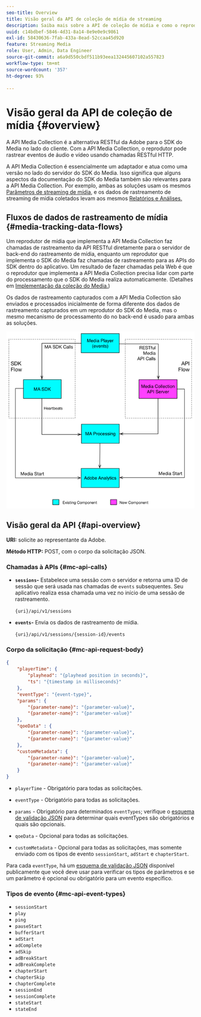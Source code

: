 ```yaml
---
seo-title: Overview
title: Visão geral da API de coleção de mídia de streaming
description: Saiba mais sobre a API de coleção de mídia e como o reprodutor pode rastrear eventos de áudio e vídeo usando chamadas RESTful HTTP.
uuid: c14bdbef-5846-4d31-8a14-8e9e0e9c9861
exl-id: 58430636-7fab-433a-8ead-52ccaa45d920
feature: Streaming Media
role: User, Admin, Data Engineer
source-git-commit: a6a9d550cbdf511b93eea132445607102a557823
workflow-type: tm+mt
source-wordcount: '357'
ht-degree: 93%

---
```


# Visão geral da API de coleção de mídia {#overview}

A API Media Collection é a alternativa RESTful da Adobe para o SDK do Media no lado do cliente. Com a API Media Collection, o reprodutor pode rastrear eventos de áudio e vídeo usando chamadas RESTful HTTP.

A API Media Collection é essencialmente um adaptador e atua como uma versão no lado do servidor do SDK do Media. Isso significa que alguns aspectos da documentação do SDK do Media também são relevantes para a API Media Collection. Por exemplo, ambas as soluções usam os mesmos [Parâmetros de streaming de mídia](../variables/audio-video-parameters.md), e os dados de rastreamento de streaming de mídia coletados levam aos mesmos [Relatórios e Análises.](/help/reporting/media-reports-enable.md)

## Fluxos de dados de rastreamento de mídia {#media-tracking-data-flows}

Um reprodutor de mídia que implementa a API Media Collection faz chamadas de rastreamento da API RESTful diretamente para o servidor de back-end do rastreamento de mídia, enquanto um reprodutor que implementa o SDK do Media faz chamadas de rastreamento para as APIs do SDK dentro do aplicativo. Um resultado de fazer chamadas pela Web é que o reprodutor que implementa a API Media Collection precisa lidar com parte do processamento que o SDK do Media realiza automaticamente. (Detalhes em [Implementação da coleção do Media.](mc-api-impl/mc-api-quick-start.md))

Os dados de rastreamento capturados com a API Media Collection são enviados e processados inicialmente de forma diferente dos dados de rastreamento capturados em um reprodutor do SDK do Media, mas o mesmo mecanismo de processamento do no back-end é usado para ambas as soluções.

![](assets/col_api_overview_simple.png)

## Visão geral da API {#api-overview}

**URI:** solicite ao representante da Adobe.

**Método HTTP:** POST, com o corpo da solicitação JSON.

### Chamadas à APIs {#mc-api-calls}

* **`sessions`-** Estabelece uma sessão com o servidor e retorna uma ID de sessão que será usada nas chamadas de `events` subsequentes. Seu aplicativo realiza essa chamada uma vez no início de uma sessão de rastreamento.

  `{uri}/api/v1/sessions`

* **`events`-** Envia os dados de rastreamento de mídia.

  `{uri}/api/v1/sessions/{session-id}/events`

### Corpo da solicitação {#mc-api-request-body}

```json
{
    "playerTime": {
        "playhead": "{playhead position in seconds}",
        "ts": "{timestamp in milliseconds}"
    },
    "eventType": "{event-type}",
    "params": {
        "{parameter-name}": "{parameter-value}",
        "{parameter-name}": "{parameter-value}"
    },
    "qoeData" : {
        "{parameter-name}": "{parameter-value}",
        "{parameter-name}": "{parameter-value}"
    },
    "customMetadata": {
        "{parameter-name}": "{parameter-value}",
        "{parameter-name}": "{parameter-value}"
    }
}
```

* `playerTime` - Obrigatório para todas as solicitações.
* `eventType` - Obrigatório para todas as solicitações.
* `params` - Obrigatório para determinados `eventTypes`; verifique o [esquema de validação JSON](mc-api-ref/mc-api-json-validation.md) para determinar quais eventTypes são obrigatórios e quais são opcionais.

* `qoeData` - Opcional para todas as solicitações.
* `customMetadata` - Opcional para todas as solicitações, mas somente enviado com os tipos de evento `sessionStart`, `adStart` e `chapterStart`.

Para cada `eventType`, há um [esquema de validação JSON](mc-api-ref/mc-api-json-validation.md) disponível publicamente que você deve usar para verificar os tipos de parâmetros e se um parâmetro é opcional ou obrigatório para um evento específico.

### Tipos de evento {#mc-api-event-types}

* `sessionStart`
* `play`
* `ping`
* `pauseStart`
* `bufferStart`
* `adStart`
* `adComplete`
* `adSkip`
* `adBreakStart`
* `adBreakComplete`
* `chapterStart`
* `chapterSkip`
* `chapterComplete`
* `sessionEnd`
* `sessionComplete`
* `stateStart`
* `stateEnd`
